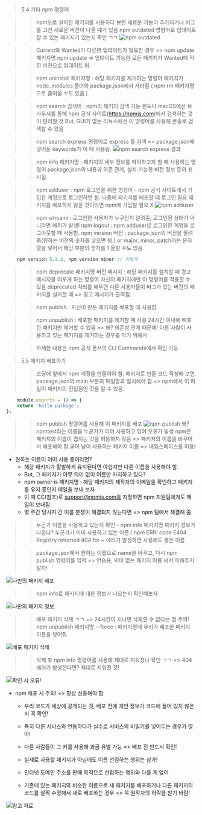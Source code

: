 > 5.4 기타 npm 명령어 

>> npm으로 설치한 패키지를 사용하다 보면 새로운 기능이 추가되거나 버그를 고친 새로운 버전이 나올 때가 있음
>> npm outdated 명령어로 업데이트할 수 있는 패키지가 있는지 확인 ㄱㄱ
![npm outdated](./images/npmoutdated.PNG)

>> Current와 Wanted가 다르면 업데이트가 필요한 경우 => npm update 패키지명 
>> npm update => 업데이트 가능한 모든 패키지가 Wanted에 적힌 버전으로 업데이트 됨.

>> npm uninstall 패키지명 : 해당 패키지를 제거하는 명령어 
>> 패키지가 node_modules 폴더와 package.json에서 사라짐 ( npm rm 패키지명 으로 줄여쓸 수도 있음 )

>> npm search 검색어 : npm의 패키지 검색 가능 
>> 윈도나 macOS에선 브라우저를 통해 npm 공식 사이트(https://npmjs.com)에서 검색하는 것이 편리할 것 
>> But, GUI가 없는 리눅스에선 이 명령어를 사용해 콘솔로 검색할 수 있음 

>> npm search express 명령어로 express 를 검색 => package.json에 넣어둔 keywords가 이 때 사용됨.
![npm search express 결과](./images/npmsearch.PNG)

>> npm info 패키지명 : 패키지의 세부 정보를 파악하고자 할 때 사용하는 명령어 
>> package.json의 내용과 의존 관계, 설치 가능한 버전 정보 등이 표시됨.

>> npm adduser : npm 로그인을 위한 명령어 - npm 공식 사이트에서 가입한 계정으로 로그인하면 됨.
>> 나중에 패키지를 배포할 때 로그인 필요
>> 패키지를 배포하지 않을 것이라면 npm에 가입할 필요 X 
![npm adduser](./images/npmadduser.PNG)

>> npm whoami : 로그인한 사용자가 누구인지 알려줌, 로그인된 상태가 아니라면 에러가 발생!
>> npm logout : npm adduser로 로그인한 계쩡을 로그아웃할 때 사용함.
>> npm version 버전 : package.json의 버전을 올려줌(원하는 버전의 숫자를 넣으면 됨.)
>> or major, minor, patch라는 문자열을 넣어서 해당 부분의 숫자를 1 올릴 수도 있음
```javascript
    npm version 5.3.2, npm version minor // 이렇게
```

>> npm deprecate 패키지명 버전 메시지 : 해당 패키지를 설치할 때 경고 메시지를 띄우게 하는 명령어
>> 자신의 패키지에만 이 명령어를 적용할 수 있음 
>> deprecated 처리를 해두면 다른 사용자들이 버그가 있는 버전의 패키지를 설치할 때 => 경고 메시지가 출력됨.

>> npm publish : 자신이 만든 패키지를 배포할 때 사용함

>> npm unpublish : 배포한 패키지를 제거할 때 사용 
>> 24시간 이내에 배포한 패키지만 제거할 수 있음 => 왜? 의존성 관계 때문에!
>> 다른 사람이 사용하고 있는 패키지를 제거하는 경우를 막기 위해서 

>> 자세한 내용은 npm 공식 문서의 CLI Commands에서 확인 가능 

> 5.5 패키지 배포하기

>> 코딩에 앞에서 npm 계정을 만들어야 함, 패키지로 만들 코드 작성해 보면.
>> package.json의 main 부분의 파일명과 일치해야 함 => npm에서 이 파일이 패키지의 진입점인 것을 알 수 있음.
```javascript
    module.exports = () => {
    return 'hello package';
};
```
>> npm publish 명령어를 사용해 이 패키지를 배포 
![npm publish](./images/npmpublish.PNG)
>> 왜? npmtest라는 이름을 누군가가 이미 사용하고 있어 오류가 발생 
>> npm은 패키지의 이름이 겹치는 것을 허용하지 않음 => 패키지의 이름을 바꾸어서 배포해야 함
>> 굳이 남이 사용하는 패키지 이름 => 네임스페이스를 이용!

* 원하는 이름이 이미 사용 중이라면?
    * 해당 패키지가 활발하게 유지된다면 아쉽지만 다른 이름을 사용해야 함.
    * But, 그 패키지가 아무 의미 없이 이름만 차지하고 있다? 
    * npm owner is 패키지명 : 해당 패키지의 제작자의 이메일을 확인하고 패키지를 유지 중인지 메일을 보내 보자
    * 이 때 CC(참조)로 support@npmjs.com을 지정하면 npm 지원팀에게도 메일이 보내짐
    * 몇 주간 당사자 간 이름 분쟁이 해결되지 않는다면 => npm 팀에서 해결해 줌

>> 누군가 이름을 사용하고 있는지 확인 - npm info 패키지명 
>> 패키지 정보가 나온다? 누군가가 이미 사용하고 있는 이름 / npm ERR! code E404 Registry returned 404 for ~ 에러가 발생하면 사용해도 좋은 이름

>> package.json에서 원하는 이름으로 name을 바꾸고, 다시 npm publish 명령어를 입력 
>> => 연습용, 의미 없는 패키지 이름 써서 피해주지 말자!

![나만의 패키지 배포](./images/npmghwjd.PNG)

>> npm info로 패키지에 대한 정보가 나오는지 확인해보자 

![나만의 패키지 정보](./images/npmghwjdinfo.PNG)

>> 배포 패키지 삭제 ㄱㄱ => 24시간이 지나면 삭제할 수 없다는 점 주의!
>> npm unpublish 패키지명 --force : 패키지명에 우리가 배포한 패키지 이름을 넣어줘

![배포 패키지 삭제](./images/npmunpublish.PNG)

>> 삭제 후 npm info 명령어를 사용해 제대로 지워졌나 확인 ㄱㄱ => 404 에러가 발생한다면? 제대로 지워진 것!

![확인 시 오류!](./images/npminfo.PNG)

* npm 배포 시 주의! => 항상 신중해야 함
    * 우리 코드가 세상에 공개되는 것, 배포 전에 개인 정보가 코드에 들어 있지 않은지 꼭 확인!
    * 특히 다른 서비스와 연동하다가 실수로 서비스의 비밀키를 넣어두는 경우가 많아!
    * 다른 사람들이 그 키를 사용해 과금 유발 가능 => 배포 전 반드시 확인!

    * 실제로 사용할 패키지가 아님에도 이름 선점하는 행위는 삼가!
    * 인터넷 도메인 주소를 판매 목적으로 선점하는 행위와 다를 게 없어 
    * 기존에 있는 패키지와 비슷한 이름으로 새 패키지를 배포하거나 다른 패키지의 코드를 살짝 수정해서 새로 배포하는 경우 => 꼭 원작자의 허락을 받기 바람!

![참고 자료](./images/add.jpg) 







